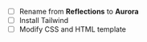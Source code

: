 - [ ] Rename from **Reflections** to **Aurora**
- [ ] Install Tailwind
- [ ] Modify CSS and HTML template
